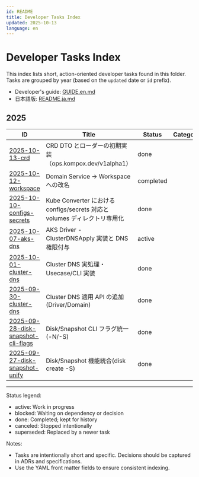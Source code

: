 ```yaml
---
id: README
title: Developer Tasks Index
updated: 2025-10-13
language: en
---
```


# Developer Tasks Index

This index lists short, action-oriented developer tasks found in this folder. Tasks are grouped by year (based on the `updated` date or `id` prefix).

- Developer's guide: [GUIDE.en.md](./GUIDE.en.md)
- 日本語版: [README.ja.md](./README.ja.md)

## 2025

| ID | Title | Status | Category | Owner | Updated | Language |
|---|---|---|---|---|---|---|
| [2025-10-13-crd](./2025-10-13-crd.ja.md) | CRD DTO とローダーの初期実装（ops.kompox.dev/v1alpha1） | done |  | yaegashi | 2025-10-13 | ja |
| [2025-10-12-workspace](./2025-10-12-workspace.ja.md) | Domain Service → Workspace への改名 | completed |  |  | 2025-10-12 | ja |
| [2025-10-10-configs-secrets](./2025-10-10-configs-secrets.md) | Kube Converter における configs/secrets 対応と volumes ディレクトリ専用化 | done |  |  | 2025-10-11 | ja |
| [2025-10-07-aks-dns](./2025-10-07-aks-dns.ja.md) | AKS Driver - ClusterDNSApply 実装と DNS 権限付与 | active |  |  | 2025-10-08 | ja |
| [2025-10-01-cluster-dns](./2025-10-01-cluster-dns.ja.md) | Cluster DNS 実処理・Usecase/CLI 実装 | done |  |  | 2025-10-06 | ja |
| [2025-09-30-cluster-dns](./2025-09-30-cluster-dns.ja.md) | Cluster DNS 適用 API の追加(Driver/Domain) | done |  |  | 2025-10-06 | ja |
| [2025-09-28-disk-snapshot-cli-flags](./2025-09-28-disk-snapshot-cli-flags.ja.md) | Disk/Snapshot CLI フラグ統一(-N/-S) | done |  | yaegashi | 2025-09-29 | ja |
| [2025-09-27-disk-snapshot-unify](./2025-09-27-disk-snapshot-unify.ja.md) | Disk/Snapshot 機能統合(disk create -S) | done |  | yaegashi | 2025-09-29 | ja |

---

Status legend:
- active: Work in progress
- blocked: Waiting on dependency or decision
- done: Completed; kept for history
- canceled: Stopped intentionally
- superseded: Replaced by a newer task

Notes:
- Tasks are intentionally short and specific. Decisions should be captured in ADRs and specifications.
- Use the YAML front matter fields to ensure consistent indexing.
